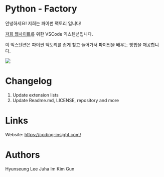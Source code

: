 # Python - Factory

안녕하세요! 저희는 파이썬 팩토리 입니다!

<a href="https://www.coding-insight.com/">저희 웹사이트</a>를 위한 VSCode 익스텐션입니다.

이 익스텐션은 파이썬 팩토리를 쉽게 찾고 들어가서 파이썬을 배우는 방법을 재공합니다.

<img src="https://www.coding-insight.com/favicon.ico">

# Changelog

1. Update extension lists
2. Update Readme.md, LICENSE, repository and more

# Links

Website: https://coding-insight.com/

# Authors

Hyunseung Lee
Juha Im
Kim Gun
